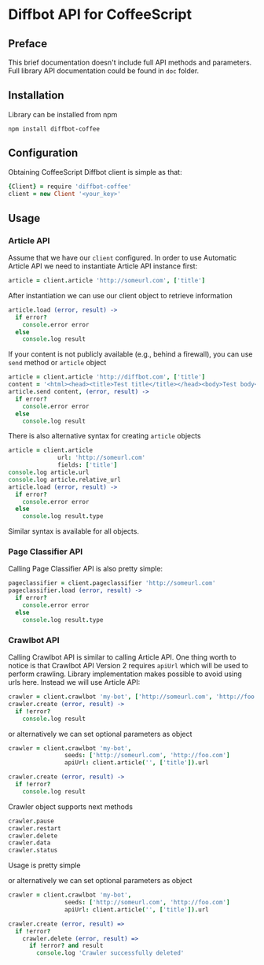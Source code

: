 # Diffbot API for CoffeeScript

## Preface

This brief documentation doesn't include full API methods and parameters. Full library API documentation could be found in `doc` folder.

## Installation

Library can be installed from npm
    
    npm install diffbot-coffee

## Configuration

Obtaining CoffeeScript Diffbot client is simple as that:

```coffeescript
{Client} = require 'diffbot-coffee'
client = new Client '<your_key>'
```

## Usage

### Article API

Assume that we have our `client` configured. In order to use Automatic Article API we need to instantiate Article API instance first:

```coffeescript
article = client.article 'http://someurl.com', ['title']
```

After instantiation we can use our client object to retrieve information

```coffeescript
article.load (error, result) ->
  if error?
    console.error error
  else
    console.log result
```

If your content is not publicly available (e.g., behind a firewall), you can use `send` method or `article` object

```coffeescript
article = client.article 'http://diffbot.com', ['title']
content = '<html><head><title>Test title</title></head><body>Test body</body></html>'
article.send content, (error, result) ->
  if error?
    console.error error
  else
    console.log result
```

There is also alternative syntax for creating `article` objects

```coffeescript
article = client.article
              url: 'http://someurl.com'
              fields: ['title']
console.log article.url
console.log article.relative_url
article.load (error, result) ->  
  if error?
    console.error error
  else
    console.log result.type
```

Similar syntax is available for all objects.

### Page Classifier API

Calling Page Classifier API is also pretty simple:

```coffeescript
pageclassifier = client.pageclassifier 'http://someurl.com'
pageclassifier.load (error, result) ->
  if error?
    console.error error
  else
    console.log result.type
```

### Crawlbot API

Calling Crawlbot API is similar to calling Article API. One thing worth to notice is that Crawlbot API Version 2 requires `apiUrl` which will be used to perform crawling. Library implementation makes possible to avoid using urls here. Instead we will use Article API:

```coffeescript
crawler = client.crawlbot 'my-bot', ['http://someurl.com', 'http://foo.com'], client.article('', ['title']).url
crawler.create (error, result) ->
  if !error?
    console.log result
```

or alternatively we can set optional parameters as object

```coffeescript
crawler = client.crawlbot 'my-bot',
                seeds: ['http://someurl.com', 'http://foo.com']
                apiUrl: client.article('', ['title']).url

crawler.create (error, result) ->
  if !error?
    console.log result
```

Crawler object supports next methods

```coffeescript
crawler.pause
crawler.restart
crawler.delete
crawler.data
crawler.status
```

Usage is pretty simple

or alternatively we can set optional parameters as object

```coffeescript
crawler = client.crawlbot 'my-bot',
                seeds: ['http://someurl.com', 'http://foo.com']
                apiUrl: client.article('', ['title']).url

crawler.create (error, result) =>
  if !error?
    crawler.delete (error, result) =>
      if !error? and result
        console.log 'Crawler successfully deleted'
```